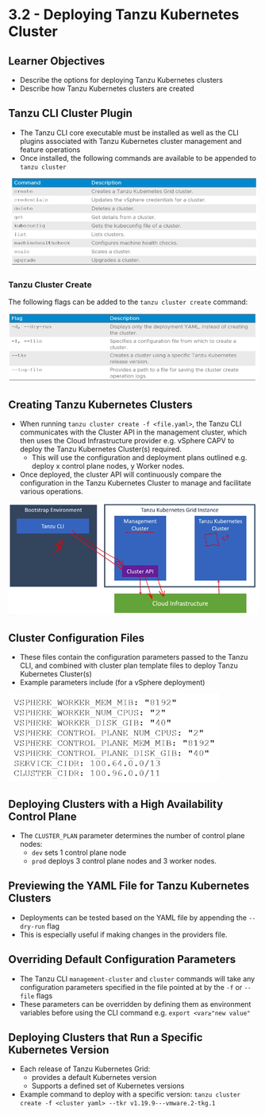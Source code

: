 # 3.2 - Deploying Tanzu Kubernetes Cluster

## Learner Objectives

- Describe the options for deploying Tanzu Kubernetes clusters
- Describe how Tanzu Kubernetes clusters are created

## Tanzu CLI Cluster Plugin

- The Tanzu CLI core executable must be installed as well as the CLI plugins associated with Tanzu Kubernetes cluster management and feature operations
- Once installed, the following commands are available to be appended to `tanzu cluster`

![Untitled](img/tanzu-cluster-commands.png)

### Tanzu Cluster Create

The following  flags can be added to the `tanzu cluster create` command:

![Untitled](img/tanzu-cluster-create-flags.png)

## Creating Tanzu Kubernetes Clusters

- When running `tanzu cluster create -f <file.yaml>`, the Tanzu CLI communicates with the Cluster API in the management cluster, which then uses the Cloud Infrastructure provider e.g. vSphere CAPV to deploy the Tanzu Kubernetes Cluster(s) required.
  - This will use the configuration and deployment plans outlined e.g. deploy x control plane nodes, y  Worker nodes.
- Once deployed, the cluster API will continuously compare the configuration in the Tanzu Kubernetes Cluster to manage and facilitate various operations.

![Untitled](img/tk-cluster-creation-flow.png)

## Cluster Configuration Files

- These files contain the configuration parameters passed to the Tanzu CLI, and combined with cluster plan template files to deploy Tanzu Kubernetes Cluster(s)
- Example parameters include (for a vSphere deployment)

![Untitled](img/cluster-config-vars.png)

## Deploying Clusters with a High Availability Control Plane

- The `CLUSTER_PLAN` parameter determines the number of control plane nodes:
  - `dev` sets 1 control plane node
  - `prod` deploys 3 control plane nodes and 3 worker nodes.

## Previewing the YAML File for Tanzu Kubernetes Clusters

- Deployments can be tested based on the YAML file by appending the `--dry-run` flag
- This is especially useful if making changes in the providers file.

## Overriding Default Configuration Parameters

- The Tanzu CLI `management-cluster` and `cluster` commands will take any configuration parameters specified in the file pointed at by the `-f` or `--file` flags
- These parameters can be overridden by defining them as environment variables before using the CLI command e.g.
`export <var≥"new value"`

## Deploying Clusters that Run a Specific Kubernetes Version

- Each release of Tanzu Kubernetes Grid:
  - provides a default Kubernetes version
  - Supports a defined set of Kubernetes versions
- Example command to deploy with a specific version:
`tanzu cluster create -f <cluster yaml> --tkr v1.19.9---vmware.2-tkg.1`
